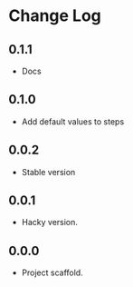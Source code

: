 # Change Log

## 0.1.1

- Docs

## 0.1.0

- Add default values to steps

## 0.0.2

- Stable version

## 0.0.1

- Hacky version.

## 0.0.0

- Project scaffold.